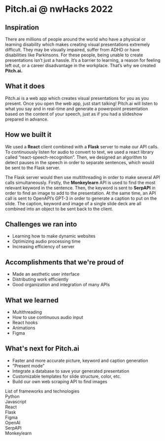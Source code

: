 # Pitch.ai @ nwHacks 2022
## Inspiration

There are millions of people around the world who have a physical or learning disability which makes creating visual presentations extremely difficult. They may be visually impaired, suffer from ADHD or have disabilities like Parkinsons. For these people, being unable to create presentations isn’t just a hassle. It’s a barrier to learning, a reason for feeling left out, or a career disadvantage in the workplace. That’s why we created **Pitch.ai.**


## What it does

Pitch.ai is a web app which creates visual presentations for you as you present. Once you open the web app, just start talking! Pitch.ai will listen to what you say and in real-time and generate a powerpoint presentation based on the content of your speech, just as if you had a slideshow prepared in advance.

## How we built it

We used a **React** client combined with a **Flask** server to make our API calls. To continuously listen for audio to convert to text, we used a react library called “react-speech-recognition”. Then, we designed an algorithm to detect pauses in the speech in order to separate sentences, which would be sent to the Flask server. 

The Flask server would then use multithreading in order to make several API calls simultaneously. Firstly, the **Monkeylearn** API is used to find the most relevant keyword in the sentence. Then, the keyword is sent to **SerpAPI** in order to find an image to add to the presentation. At the same time, an API call is sent to OpenAPI’s GPT-3 in order to generate a caption to put on the slide. The caption, keyword and image of a single slide deck are all combined into an object to be sent back to the client.

## Challenges we ran into

- Learning how to make dynamic websites<br>
- Optimizing audio processing time<br>
- Increasing efficiency of server


## Accomplishments that we're proud of

- Made an aesthetic user interface <br>
- Distributing work efficiently<br>
- Good organization and integration of many APIs


## What we learned

- Multithreading <br>
- How to use continuous audio input<br>
- React hooks<br>
- Animations<br>
- Figma

## What's next for Pitch.ai

- Faster and more accurate picture, keyword and caption generation<br>
- ”Present mode”<br>
- Integrate a database to save your generated presentation<br>
- Customizable templates for slide structure, color, etc.<br>
- Build our own web scraping API to find images




List of frameworks and technologies<br>
Python<br>
Javascript<br>
React<br>
Flask<br>
Figma<br>
OpenAI<br>
SerpAPI<br>
Monkeylearn
